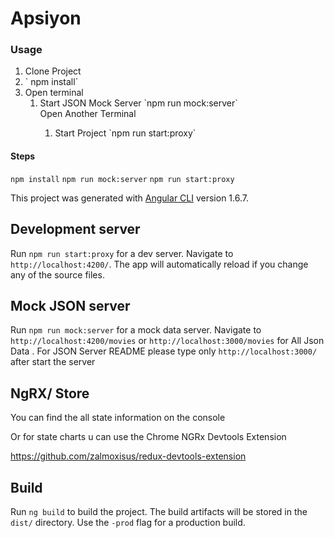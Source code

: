 # Apsiyon 

### Usage
<ol>
    <li>
    Clone Project
    </li>
    <li>
        ` npm install`
    </li>
    <li>
        Open terminal  
        <ol>
        <li>
            Start JSON Mock Server  `npm run mock:server`
        </li>
          Open Another Terminal
          <ol>
        <li>
            Start Project  `npm run start:proxy`
        </li>
          </ol>
        </ol>
    </li>

</ol>

#### Steps
`npm install`
`npm run mock:server`
`npm run start:proxy`

This project was generated with [Angular CLI](https://github.com/angular/angular-cli) version 1.6.7.

## Development server

Run `npm run start:proxy` for a dev server. Navigate to `http://localhost:4200/`. The app will automatically reload if you change any of the source files.

## Mock JSON server

Run `npm run mock:server` for a mock data server. Navigate to `http://localhost:4200/movies` or `http://localhost:3000/movies` for All Json Data . For JSON Server README please type only `http://localhost:3000/` after start the server

## NgRX/ Store

You can find the all state information on the console

 Or for state charts u can use the Chrome NGRx Devtools Extension

 https://github.com/zalmoxisus/redux-devtools-extension

## Build

Run `ng build` to build the project. The build artifacts will be stored in the `dist/` directory. Use the `-prod` flag for a production build.

